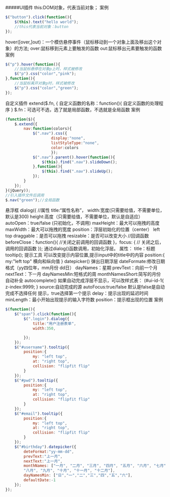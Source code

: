 #####UI插件
this:DOM对象，代表当前对象；
案例
```javascript
$("button").click(function(){
	$(this).text("hello world");
	//this代表当前对象：button
});
```
hover([over,]out)：一个模仿悬停事件（鼠标移动到一个对象上面及移出这个对象）的方法;
over:鼠标移到元素上要触发的函数
out:鼠标移出元素要触发的函数
案例
```javascript
$("p").hover(function(){
	//当鼠标悬停在对象p上时，样式被修改
	$("p").css("color","pink");
},function(){
	//当鼠标离开对象p时，样式被修改
	$("p").css("color","green");
});
```
自定义插件
extend($.fn, {
自定义函数的名称：function(){
	自定义函数的处理程序
}
$.fn：可选可不选，选了就是局部函数，不选就是全局函数
案例
```javascript
(function($){
	$.extend({
		nav:function(colors){
			$(".nav").css({
					display:"none",
					listStyleType:"none",
					color:colors
					});			
			$(".nav").parent().hover(function(){
				$(this).find(".nav").slideDown();
			},function(){				
				$(this).find(".nav").slideUp();
			});			
		}
	});
}(jQuery));
//引入插件文件后调用
$.nav("green");//全局函数
```
悬浮框
dialog({
 //属性
 title:“属性名称”，
 width:宽度(只需要给值，不需要单位，默认是300)
 height:高度（只需要给值，不需要单位，默认是自适应）
 autoOpen：true/false (只初始化，不调用)
 maxHeight：最大可以拖拽的高度
 maxWidth：最大可以拖拽的宽度
 position：浮层初始化的位置（center） left top
 draggable：是否可以拖拽
 resizable：是否可以改变大小 
 //回调函数
 beforeClose：function(){
	  //关闭之前调用的回调函数
 }，focus: {
	 // 关闭之后，调用的回调函数
 });
通过dialog()函数调用，初始化浮层。
属性：
title：标题
tooltip();
提示工具
可以改变提示内容位置,提示input中的title中的内容
position:{
my:"left top" 横向和纵向值
}
datepicker()
弹出日期浮层
dateFormate:修改日期格式（yy四位年，mm月份 dd日）
dayNames：星期
prevText：向前一个月
nextText：下一月
dayNamesMin:短格式的周
monthNamesShort:简写的月份
自动补全
autocomplete()
如果自动完成浮层不显示，可以改样式表：
(#ui-id-1{
	z-index:9999;
}
source:自动完成的源
autoFocus:true/false 默认是false是自动完成不选择任何 提示，true选择第一个提示
delay：提示出现的延迟时间
minLength：最小开始出现提示的输入字符数
position：提示框出现的位置
 案例
```javascript
$(function(){
	$("span").click(function(){
		$(".login").dialog({
			title:"用户注册表单",
			width:350,

		});
	});
	$("#username").tooltip({
		position:{
			my: "left top",
			at: "right top",
			collision: "flipfit flip"
		}
	});
	$("#pwd").tooltip({
		position:{
			my: "left top",
			at: "right top",
			collision: "flipfit flip"
		}
	});
	$("#email").tooltip({
		position:{
			my: "left top",
			at: "right top",
			collision: "flipfit flip"
		}
	});
	$("#birthday").datepicker({
		deteFormat:"yy-mm-dd",
		prevText:"上一月",
		nextText:"上一月",
		monthNames: ["一月", "二月", "三月", "四月", "五月", "六月", "七月", 
		"八月", "九月", "十月", "十一月", "十二月"], 
		dayNamesMin: ["日","一","二","三","四","五","六"],
		defaultDate:-1
	});
});
```




